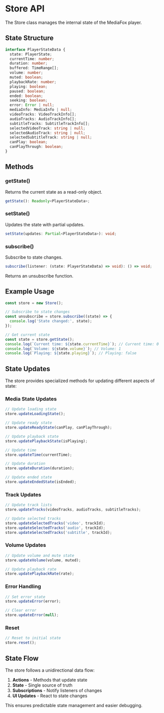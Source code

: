 # Store API

The Store class manages the internal state of the MediaFox player.

## State Structure

```typescript
interface PlayerStateData {
  state: PlayerState;
  currentTime: number;
  duration: number;
  buffered: TimeRange[];
  volume: number;
  muted: boolean;
  playbackRate: number;
  playing: boolean;
  paused: boolean;
  ended: boolean;
  seeking: boolean;
  error: Error | null;
  mediaInfo: MediaInfo | null;
  videoTracks: VideoTrackInfo[];
  audioTracks: AudioTrackInfo[];
  subtitleTracks: SubtitleTrackInfo[];
  selectedVideoTrack: string | null;
  selectedAudioTrack: string | null;
  selectedSubtitleTrack: string | null;
  canPlay: boolean;
  canPlayThrough: boolean;
}
```

## Methods

### getState()

Returns the current state as a read-only object.

```typescript
getState(): Readonly<PlayerStateData>;
```

### setState()

Updates the state with partial updates.

```typescript
setState(updates: Partial<PlayerStateData>): void;
```

### subscribe()

Subscribe to state changes.

```typescript
subscribe(listener: (state: PlayerStateData) => void): () => void;
```

Returns an unsubscribe function.

## Example Usage

```javascript
const store = new Store();

// Subscribe to state changes
const unsubscribe = store.subscribe((state) => {
  console.log('State changed:', state);
});

// Get current state
const state = store.getState();
console.log(`Current time: ${state.currentTime}`); // Current time: 0
console.log(`Volume: ${state.volume}`); // Volume: 1
console.log(`Playing: ${state.playing}`); // Playing: false
```

## State Updates

The store provides specialized methods for updating different aspects of state:

### Media State Updates

```javascript
// Update loading state
store.updateLoadingState();

// Update ready state
store.updateReadyState(canPlay, canPlayThrough);

// Update playback state
store.updatePlaybackState(isPlaying);

// Update time
store.updateTime(currentTime);

// Update duration
store.updateDuration(duration);

// Update ended state
store.updateEndedState(isEnded);
```

### Track Updates

```javascript
// Update track lists
store.updateTracks(videoTracks, audioTracks, subtitleTracks);

// Update selected tracks
store.updateSelectedTracks('video', trackId);
store.updateSelectedTracks('audio', trackId);
store.updateSelectedTracks('subtitle', trackId);
```

### Volume Updates

```javascript
// Update volume and mute state
store.updateVolume(volume, muted);

// Update playback rate
store.updatePlaybackRate(rate);
```

### Error Handling

```javascript
// Set error state
store.updateError(error);

// Clear error
store.updateError(null);
```

### Reset

```javascript
// Reset to initial state
store.reset();
```

## State Flow

The store follows a unidirectional data flow:

1. **Actions** - Methods that update state
2. **State** - Single source of truth
3. **Subscriptions** - Notify listeners of changes
4. **UI Updates** - React to state changes

This ensures predictable state management and easier debugging.